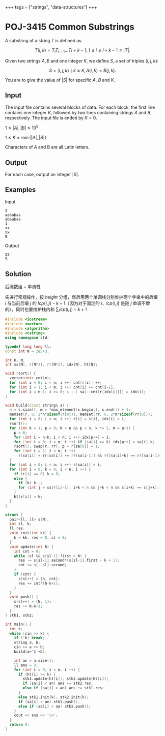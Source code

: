 +++
tags = ["strings", "data-structures"]
+++

# POJ-3415 Common Substrings

A substring of a string $T$ is defined as:

$$
T(i, k)=T_i T_{i+1}...T{i+k-1}, 1 \le i \le i+k-1 \le |T|.
$$

Given two strings $A, B$ and one integer $K$, we define $S$, a set of triples $(i, j, k)$:

$$
S = {(i, j, k) \mid k \ge K, A(i, k)=B(j, k)}.
$$

You are to give the value of $|S|$ for specific $A$, $B$ and $K$.

## Input

The input file contains several blocks of data. For each block, the first line contains one integer $K$, followed by two lines containing strings $A$ and $B$, respectively. The input file is ended by $K=0$.

$1 \le |A|, |B| \le 10^5$

$1 \le K \le \min\{|A|, |B|\}$

Characters of A and B are all Latin letters.

## Output

For each case, output an integer $|S|$.

## Examples

Input

```
2
aababaa
abaabaa
1
xx
xx
0
```

Output

```
22
5
```

## Solution

后缀数组 + 单调栈

先进行常规操作，按 $height$ 分组，然后用两个单调栈分别维护两个字串中的后缀 $i$ 与当前后缀 $j$ 的 $lcp(i,j)-k+1$（因为对于固定的 $i$，$lcp(i, j)$ 是随 $j$ 单调不增的），同时也要维护栈内和 $\sum_i lcp(i, j)-k+1$

```cpp
#include <iostream>
#include <vector>
#include <algorithm>
#include <cstring>
using namespace std;

typedef long long ll;
const int N = 2e5+3;

int n, m;
int sa[N], r[N*2], rr[N*2], idx[N], ht[N];

void rsort() {
  vector<int> cnt(m);
  for (int i = 0; i < n; i ++) cnt[r[i]] ++;
  for (int i = 1; i < m; i ++) cnt[i] += cnt[i-1];
  for (int i = n-1; i >= 0; i --) sa[--cnt[r[idx[i]]]] = idx[i];
}

void build(const string& s) {
  n = s.size(), m = *max_element(s.begin(), s.end()) + 1;
  memset(r, 0, 2*n*sizeof(r[0])), memset(rr, 0, 2*n*sizeof(rr[0]));
  for (int i = 0; i < n; i ++) r[i] = s[i], idx[i] = i;
  rsort();
  for (int k = 1, p = 0; k < n && p < n; k *= 2, m = p+1) {
    p = 0;
    for (int i = n-k; i < n; i ++) idx[p++] = i;
    for (int i = 0; i < n; i ++) if (sa[i] >= k) idx[p++] = sa[i]-k;
    rsort(), swap(r, rr), p = r[sa[0]] = 1;
    for (int i = 1; i < n; i ++)
      r[sa[i]] = rr[sa[i]] == rr[sa[i-1]] && rr[sa[i]+k] == rr[sa[i-1]+k] ? p: ++p;
  }
  for (int i = 0; i < n; i ++) r[sa[i]] = i;
  for (int i = 0, k = 0; i < n; i ++) {
    if (r[i] == 0) k = 0;
    else {
      if (k) k--;
      for (int j = sa[r[i]-1]; i+k < n && j+k < n && s[i+k] == s[j+k]; k ++) ;
    }
    ht[r[i]] = k;
  }
}

struct {
  pair<ll, ll> s[N];
  int sl, k;
  ll res;
  void init(int kk) {
    k = kk, res = 0, sl = 0;
  }
  void update(int h) {
    int cnt = 0;
    while (sl && s[sl-1].first > h) {
      res -= s[sl-1].second*(s[sl-1].first - k + 1);
      cnt += s[--sl].second;
    }
    if (cnt) {
      s[sl++] = {h, cnt};
      res += cnt*(h-k+1);
    }
  }
  void push() {
    s[sl++] = {N, 1};
    res += N-k+1;
  }
} stk1, stk2;

int main() {
  int k;
  while (cin >> k) {
    if (!k) break;
    string a, b;
    cin >> a >> b;
    build(a+'$'+b);

    int an = a.size();
    ll ans = 0;
    for (int i = 0; i < n; i ++) {
      if (ht[i] >= k) {
        stk1.update(ht[i]), stk2.update(ht[i]);
        if (sa[i] < an) ans += stk2.res;
        else if (sa[i] > an) ans += stk1.res;
      }
      else stk1.init(k), stk2.init(k);
      if (sa[i] < an) stk1.push();
      else if (sa[i] > an) stk2.push();
    }
    cout << ans << '\n';
  }
  return 0;
}
```

